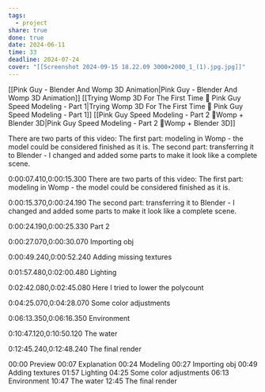 ```yaml
---
tags:
  - project
share: true
done: true
date: 2024-06-11
time: 33
deadline: 2024-07-24
cover: "[[Screenshot 2024-09-15 18.22.09 3000×2000_1_(1).jpg.jpg]]"
---
```

[[Pink Guy - Blender And Womp 3D Animation|Pink Guy - Blender And Womp 3D Animation]]
[[Trying Womp 3D For The First Time 🦩 Pink Guy Speed Modeling - Part 1|Trying Womp 3D For The First Time 🦩 Pink Guy Speed Modeling - Part 1]]
[[Pink Guy Speed Modeling - Part 2 🦩Womp + Blender 3D|Pink Guy Speed Modeling - Part 2 🦩Womp + Blender 3D]]

There are two parts of this video:
The first part: modeling in Womp - the model could be considered finished as it is.
The second part: transferring it to Blender - I changed and added some parts to make it look like a complete scene.

0:00:07.410,0:00:15.300
There are two parts of this video:
The first part: modeling in Womp - the model could be considered finished as it is.

0:00:15.370,0:00:24.190
The second part: transferring it to Blender - I changed and added some parts to make it look like a complete scene.

0:00:24.190,0:00:25.330
Part 2

0:00:27.070,0:00:30.070
Importing obj

0:00:49.240,0:00:52.240
Adding missing textures

0:01:57.480,0:02:00.480
Lighting

0:02:42.080,0:02:45.080
Here I tried to lower the polycount

0:04:25.070,0:04:28.070
Some color adjustments

0:06:13.350,0:06:16.350
Environment

0:10:47.120,0:10:50.120
The water

0:12:45.240,0:12:48.240
The final render


00:00 Preview
00:07 Explanation
00:24 Modeling
00:27 Importing obj
00:49 Adding textures
01:57 Lighting
04:25 Some color adjustments
06:13 Environment
10:47 The water
12:45 The final render


